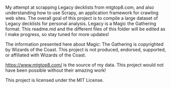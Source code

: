 My attempt at scrapping Legacy decklists from mtgtop8.com, and also understanding how to use Scrapy, an application framework for crawling web sites. The overall goal of this project is to compile a large dataset of Legacy decklists for personal analysis. Legacy is a Magic the Gathering format. This readme.md and the different files of this folder will be edited as I make progress, so stay tuned for more updates!

The information presented here about Magic: The Gathering is copyrighted by Wizards of the Coast. This project is not produced, endorsed, supported, or affiliated with Wizards of the Coast. 

<https://www.mtgtop8.com/> is the source of my data. This project would not have been possible without their amazing work!

This project is licensed under the MIT License.